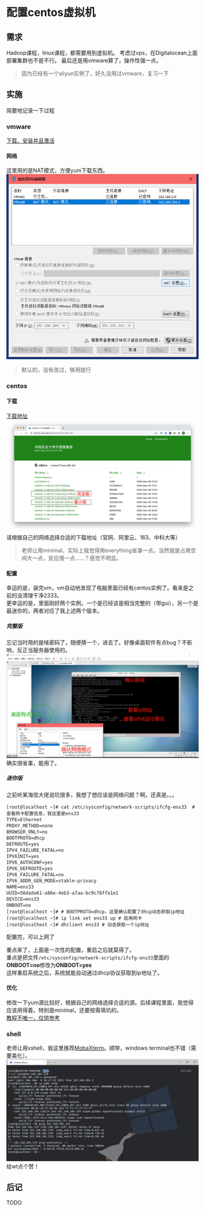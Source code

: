 # 配置centos虚拟机
## 需求
Hadoop课程，linux课程，都需要用到虚拟机。
考虑过vps，在Digitalocean上面部署集群也不是不行。
最后还是用vmware算了，操作性强一点。

> 因为已经有一个aliyun实例了，好久没用过vmware，复习一下

## 实施
简要地记录一下过程
### vmware
[下载、安装并且激活](https://www.52pojie.cn/thread-1027984-1-1.html)

#### 网络
这里用的是NAT模式，方便yum下载东西。
![virtual_machine_arrangement+WechatIMG46441](https://raw.githubusercontent.com/loli0con/picgo/master/images/virtual_machine_arrangement%2BWechatIMG46441.png%2B2021-03-08-17-21-23)
> 默认的，没有改过，够用就行

### centos
#### 下载
[下载地址](https://mirrors.scau.edu.cn/centos/7/isos/x86_64/)
![virtual_machine_arrangement+截屏2021-03-08 17.02.34](https://raw.githubusercontent.com/loli0con/picgo/master/images/virtual_machine_arrangement%2B%E6%88%AA%E5%B1%8F2021-03-08%2017.02.34.png%2B2021-03-08-17-05-13)
请根据自己的网络选择合适的下载地址（官网、阿里云、163、中科大等）
> 老师让用minimal，实际上我觉得用everything省事一点。当然就是占用空间大一点，反应慢一点……？感觉不明显。

#### 配置
幸运的是，装完vm，vm自动地发现了电脑里面已经有centos实例了。看来是之前的没清理干净2333。  
更幸运的是，里面刚好两个实例，一个是已经该是相当完整的（带gui），另一个是最迷你的，两者对应了我上述两个版本。

##### 完整版
忘记当时用的是啥密码了，随便猜一个，进去了。好像桌面软件有点bug？不影响，反正当服务器使用的。
![virtual_machine_arrangement+WechatIMG46442](https://raw.githubusercontent.com/loli0con/picgo/master/images/virtual_machine_arrangement%2BWechatIMG46442.png%2B2021-03-08-17-26-49)
确实很省事，能用了。

##### 迷你版
之前听某海信大佬说坑很多，我想了想应该是网络问题？啊，还真是。。。
```shell
[root@localhost ~]# cat /etc/sysconfig/network-scripts/ifcfg-ens33  # 查看网卡配置信息，我这里是ens33
TYPE=Ethernet
PROXY_METHOD=none
BROWSER_ONLY=no
BOOTPROTO=dhcp
DEFROUTE=yes
IPV4_FAILURE_FATAL=no
IPV6INIT=yes
IPV6_AUTOCONF=yes
IPV6_DEFROUTE=yes
IPV6_FAILURE_FATAL=no
IPV6_ADDR_GEN_MODE=stable-privacy
NAME=ens33
UUID=56dada61-a86e-4eb3-a7aa-bc9c76ffa1e1
DEVICE=ens33
ONBOOT=no
[root@localhost ~]# # BOOTPROTO=dhcp，这里确认配置了dhcp动态获取ip地址
[root@localhost ~]# ip link set ens33 up # 启用网卡
[root@localhost ~]# dhclient ens33 # 动态获取一个ip地址
```
配置完，可以上网了

重点来了，上面是一次性的配置，重启之后就莫得了。  
重点是把文件`/etc/sysconfig/network-scripts/ifcfg-ens33`里面的**ONBOOT=no**修改为**ONBOOT=yes**  
这样重启系统之后，系统就能自动通过dhcp协议获取到ip地址了。

#### 优化
修改一下yum源比较好，根据自己的网络选择合适的源。后续课程里面，我觉得应该用得着。特别是minimal，还要按需填坑的。  
[教程不唯一，仅供参考](https://mirrors.scau.edu.cn/mirrors-help/centos.html)
### shell
老师让用xshell，我这里推荐[MobaXterm](https://www.52pojie.cn/thread-1121116-1-1.html)。顺带，windows terminal也不错（需要美化）。
![virtual_machine_arrangement+WechatIMG46440](https://raw.githubusercontent.com/loli0con/picgo/master/images/virtual_machine_arrangement%2BWechatIMG46440.png%2B2021-03-08-17-15-22)
给wt点个赞！

## 后记
TODO
